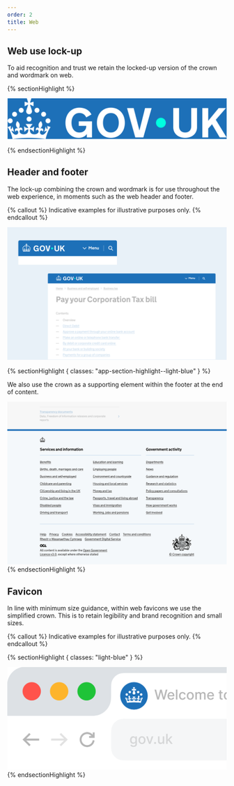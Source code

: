 ```yaml
---
order: 2
title: Web
---
```


## Web use lock-up

To aid recognition and trust we retain the locked-up version of the crown and wordmark on web.

{% sectionHighlight %}

<div class="govuk-!-text-align-centre img-scale">

![](./web-logo-primary.svg)

</div>
{% endsectionHighlight %}

## Header and footer

The lock-up combining the crown and wordmark is for use throughout the web experience, in moments such as the web header and footer.

{% callout %}
Indicative examples for illustrative purposes only.
{% endcallout %}

![Screenshot showing web header on mobile and desktop.](./web-headers-grouped.png)

{% sectionHighlight { classes: "app-section-highlight--light-blue" } %}

We also use the crown as a supporting element within the footer at the end of content.

![Screenshot showing web footer on desktop.](./web-footer-example.png)
{% endsectionHighlight %}

## Favicon

In line with minimum size guidance, within web favicons we use the simplified crown. This is to retain legibility and brand recognition and small sizes.

{% callout %}
Indicative examples for illustrative purposes only.
{% endcallout %}

{% sectionHighlight { classes: "light-blue" } %}

![Mockup showing the favicon in a browser tab.](./favicon.png)
{% endsectionHighlight %}
